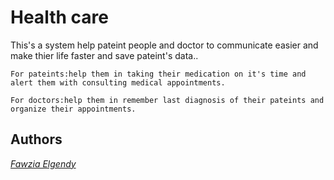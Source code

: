 # Health care

This's a system help pateint people and doctor to communicate easier and make thier life faster and save pateint's data..

```
For pateints:help them in taking their medication on it's time and alert them with consulting medical appointments.

```

```
For doctors:help them in remember last diagnosis of their pateints and organize their appointments.

```

## Authors

[*Fawzia Elgendy*](https://github.com/FawziaElgendy)
